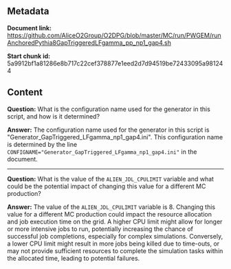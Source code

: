 ## Metadata

**Document link:** https://github.com/AliceO2Group/O2DPG/blob/master/MC/run/PWGEM/runAnchoredPythia8GapTriggeredLFgamma_pp_np1_gap4.sh

**Start chunk id:** 5a9912bf1a81286e8b717c22cef378877e1eed2d7d94519be72433095a981244

## Content

**Question:** What is the configuration name used for the generator in this script, and how is it determined?

**Answer:** The configuration name used for the generator in this script is "Generator_GapTriggered_LFgamma_np1_gap4.ini". This configuration name is determined by the line `CONFIGNAME="Generator_GapTriggered_LFgamma_np1_gap4.ini"` in the document.

---

**Question:** What is the value of the `ALIEN_JDL_CPULIMIT` variable and what could be the potential impact of changing this value for a different MC production?

**Answer:** The value of the `ALIEN_JDL_CPULIMIT` variable is 8. Changing this value for a different MC production could impact the resource allocation and job execution time on the grid. A higher CPU limit might allow for longer or more intensive jobs to run, potentially increasing the chance of successful job completions, especially for complex simulations. Conversely, a lower CPU limit might result in more jobs being killed due to time-outs, or may not provide sufficient resources to complete the simulation tasks within the allocated time, leading to potential failures.